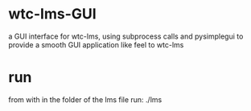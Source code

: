 # wtc-lms-GUI
a GUI interface for wtc-lms, using subprocess calls and pysimplegui to provide a smooth GUI application like feel to wtc-lms  
# run
from with in the folder of the lms file run:
./lms

